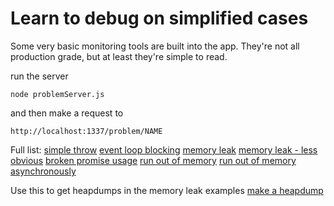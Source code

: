 # Learn to debug on simplified cases

Some very basic monitoring tools are built into the app. They're not all production grade, but at least they're simple to read.

run the server

```
node problemServer.js
```

and then make a request to 
```
http://localhost:1337/problem/NAME
```

Full list:
[simple throw](http://localhost:1337/problem/iThrow)
[event loop blocking](http://localhost:1337/problem/iBlock)
[memory leak](http://localhost:1337/problem/iLeak)
[memory leak - less obvious](http://localhost:1337/problem/iLeak2)
[broken promise usage](http://localhost:1337/problem/iLie)
[run out of memory](http://localhost:1337/problem/iRunOut)
[run out of memory asynchronously](http://localhost:1337/problem/iRunOut2)

Use this to get heapdumps in the memory leak examples
[make a heapdump](http://localhost:1337/heapdump)
